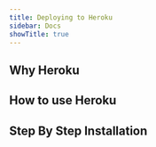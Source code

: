 ```yaml
---
title: Deploying to Heroku
sidebar: Docs
showTitle: true
---
```


## Why Heroku

## How to use Heroku

## Step By Step Installation
